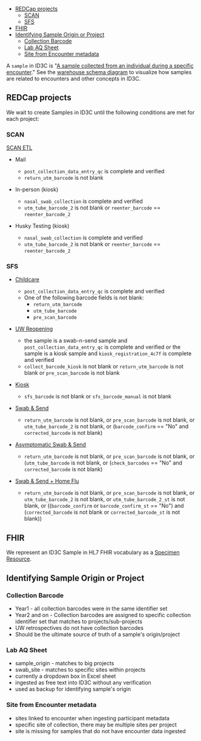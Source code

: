 - [REDCap projects](#redcap-projects)
  - [SCAN](#scan)
  - [SFS](#sfs)
- [FHIR](#fhir)
- [Identifying Sample Origin or Project](#identifying-sample-origin-or-project)
  - [Collection Barcode](#collection-barcode)
  - [Lab AQ Sheet](#lab-aq-sheet)
  - [Site from Encounter metadata](#site-from-encounter-metadata)

A `sample` in ID3C is "[A sample collected from an individual during a specific encounter](https://github.com/seattleflu/id3c/blob/c5ee5b8d9dbd87a89213f5044a1632cecefd4e7f/schema/deploy/warehouse/sample.sql#L23)."
See the [warehouse schema diagram] to visualize how samples are related to encounters and other concepts in ID3C.

## REDCap projects
We wait to create Samples in ID3C until the following conditions are met for each project:

### SCAN
[SCAN ETL]

- Mail
  - `post_collection_data_entry_qc` is complete and verified
  - `return_utm_barcode` is not blank

- In-person (kiosk)
  - `nasal_swab_collection` is complete and verified
  - `utm_tube_barcode_2` is not blank or `reenter_barcode` == `reenter_barcode_2`

- Husky Testing (kiosk)
  - `nasal_swab_collection` is complete and verified
  - `utm_tube_barcode_2` is not blank or `reenter_barcode` == `reenter_barcode_2`

### SFS
- [Childcare]
  - `post_collection_data_entry_qc` is complete and verified
  - One of the following barcode fields is not blank:
    - `return_utm_barcode`
    - `utm_tube_barcode`
    - `pre_scan_barcode`

- [UW Reopening]
  - the sample is a swab-n-send sample and `post_collection_data_entry_qc` is complete and verified or the sample is a kiosk sample and `kiosk_registration_4c7f` is complete and verified
  - `collect_barcode_kiosk` is not blank or `return_utm_barcode` is not blank or `pre_scan_barcode` is not blank

- [Kiosk]
  - `sfs_barcode` is not blank or `sfs_barcode_manual` is not blank

- [Swab & Send]
  - `return_utm_barcode` is not blank, or `pre_scan_barcode` is not blank, or `utm_tube_barcode_2` is not blank, or (`barcode_confirm` == "No" and `corrected_barcode` is not blank)

- [Asymptomatic Swab & Send]
  - `return_utm_barcode` is not blank, or `pre_scan_barcode` is not blank, or (`utm_tube_barcode` is not blank, or (`check_barcodes` == "No" and `corrected_barcode` is not blank)

- [Swab & Send + Home Flu]
  - `return_utm_barcode` is not blank, or `pre_scan_barcode` is not blank, or `utm_tube_barcode_2` is not blank, or `utm_tube_barcode_2_st` is not blank, or ((`barcode_confirm` or `barcode_confirm_st` == "No") and (`corrected_barcode` is not blank or `corrected_barcode_st` is not blank))


## FHIR
We represent an ID3C Sample in HL7 FHIR vocabulary as a [Specimen Resource].


## Identifying Sample Origin or Project
### Collection Barcode
* Year1 - all collection barcodes were in the same identifier set
* Year2 and on - Collection barcodes are assigned to specific collection identifier set that matches to projects/sub-projects
* UW retrospectives do not have collection barcodes
* Should be the ultimate source of truth of a sample's origin/project

### Lab AQ Sheet
* sample_origin - matches to big projects
* swab_site - matches to specific sites within projects
* currently a dropdown box in Excel sheet
* ingested as free text into ID3C without any verification
* used as backup for identifying sample's origin

### Site from Encounter metadata
* sites linked to encounter when ingesting participant metadata
* specific site of collection, there may be multiple sites per project
* site is missing for samples that do not have encounter data ingested


[warehouse schema diagram]: https://github.com/seattleflu/documentation/blob/master/id3c-warehouse-schema.pdf
[SCAN ETL]: https://github.com/seattleflu/id3c-customizations/blob/master/lib/seattleflu/id3c/cli/command/etl/redcap_det_scan.py
[Kiosk]: https://github.com/seattleflu/id3c-customizations/blob/master/lib/seattleflu/id3c/cli/command/etl/redcap_det_kiosk.py
[Swab & Send]: https://github.com/seattleflu/id3c-customizations/blob/master/lib/seattleflu/id3c/cli/command/etl/redcap_det_swab_n_send.py
[Asymptomatic Swab & Send]: https://github.com/seattleflu/id3c-customizations/blob/master/lib/seattleflu/id3c/cli/command/etl/redcap_det_asymptomatic_swab_n_send.py
[Swab & Send + Home Flu]: https://github.com/seattleflu/id3c-customizations/blob/master/lib/seattleflu/id3c/cli/command/etl/redcap_det_swab_and_home_flu.py
[Specimen Resource]: https://www.hl7.org/fhir/specimen.html
[UW Reopening]: https://github.com/seattleflu/id3c-customizations/blob/master/lib/seattleflu/id3c/cli/command/etl/redcap_det_uw_reopening.py
[Childcare]: https://github.com/seattleflu/id3c-customizations/blob/master/lib/seattleflu/id3c/cli/command/etl/redcap_det_childcare.py
